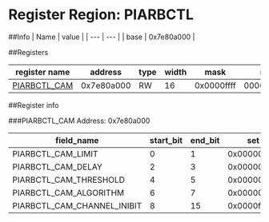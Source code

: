 # Register Region: PIARBCTL


##Info
| Name | value |
| --- | --- |
| base | 0x7e80a000 |

##Registers

| register name | address | type | width | mask | reset |
| --- | --- | --- | --- | --- | --- |
| [PIARBCTL_CAM](#piarbctl_cam) | 0x7e80a000 | RW | 16 | 0x0000ffff | 0000000000 |

##Register info


###PIARBCTL_CAM
 Address: 0x7e80a000

| field_name | start_bit | end_bit | set | clear | reset |
| --- | --- | --- | --- | --- | --- |
| PIARBCTL_CAM_LIMIT | 0 | 1 | 0x00000003 | 0xfffffffc | 0x0 |
| PIARBCTL_CAM_DELAY | 2 | 3 | 0x0000000c | 0xfffffff3 | 0x0 |
| PIARBCTL_CAM_THRESHOLD | 4 | 5 | 0x00000030 | 0xffffffcf | 0x0 |
| PIARBCTL_CAM_ALGORITHM | 6 | 7 | 0x000000c0 | 0xffffff3f | 0x0 |
| PIARBCTL_CAM_CHANNEL_INIBIT | 8 | 15 | 0x0000ff00 | 0xffff00ff | 0x0 |
